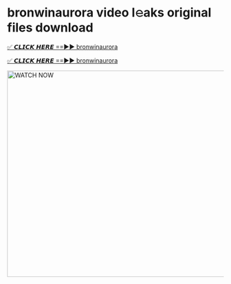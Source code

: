 # bronwinaurora video l𝚎aks original files download

<p><a href="https://mediafirer.com/bronwinaurora&ref=titik" rel="nofollow">✅ 𝘾𝙇𝙄𝘾𝙆 𝙃𝙀𝙍𝙀 ==►► bronwinaurora</a></p>

<p><a href="https://mediafirer.com/bronwinaurora&ref=titik" rel="nofollow">✅ 𝘾𝙇𝙄𝘾𝙆 𝙃𝙀𝙍𝙀 ==►► bronwinaurora</a></p>

<p><a rel="nofollow" title="WATCH NOW" href="https://mediafirer.com/bronwinaurora&ref=titik"><img border="bronwinaurora" height="480" width="854" title="WATCH NOW" alt="WATCH NOW" src="https://i.imgur.com/WiGg2rx.gif"></a></p>